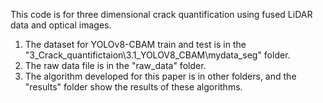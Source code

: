 This code is for three dimensional crack quantification using fused LiDAR data and optical images.
1. The dataset for YOLOv8-CBAM train and test is in the "3_Crack_quantifictaion\3.1_YOLOV8_CBAM\mydata_seg" folder. 
2. The raw data file is in the "raw_data" folder.
3. The algorithm developed for this paper is in other folders, and the "results" folder show the results of these algorithms.
